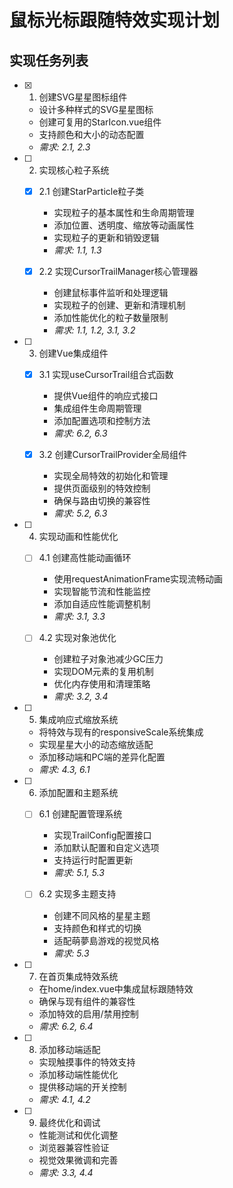 # 鼠标光标跟随特效实现计划

## 实现任务列表

- [x] 1. 创建SVG星星图标组件
  - 设计多种样式的SVG星星图标
  - 创建可复用的StarIcon.vue组件
  - 支持颜色和大小的动态配置
  - _需求: 2.1, 2.3_

- [ ] 2. 实现核心粒子系统
  - [x] 2.1 创建StarParticle粒子类
    - 实现粒子的基本属性和生命周期管理
    - 添加位置、透明度、缩放等动画属性
    - 实现粒子的更新和销毁逻辑
    - _需求: 1.1, 1.3_

  - [x] 2.2 实现CursorTrailManager核心管理器
    - 创建鼠标事件监听和处理逻辑
    - 实现粒子的创建、更新和清理机制
    - 添加性能优化的粒子数量限制
    - _需求: 1.1, 1.2, 3.1, 3.2_

- [ ] 3. 创建Vue集成组件
  - [x] 3.1 实现useCursorTrail组合式函数
    - 提供Vue组件的响应式接口
    - 集成组件生命周期管理
    - 添加配置选项和控制方法
    - _需求: 6.2, 6.3_

  - [x] 3.2 创建CursorTrailProvider全局组件
    - 实现全局特效的初始化和管理
    - 提供页面级别的特效控制
    - 确保与路由切换的兼容性
    - _需求: 5.2, 6.3_

- [ ] 4. 实现动画和性能优化
  - [ ] 4.1 创建高性能动画循环
    - 使用requestAnimationFrame实现流畅动画
    - 实现智能节流和性能监控
    - 添加自适应性能调整机制
    - _需求: 3.1, 3.3_

  - [ ] 4.2 实现对象池优化
    - 创建粒子对象池减少GC压力
    - 实现DOM元素的复用机制
    - 优化内存使用和清理策略
    - _需求: 3.2, 3.4_

- [ ] 5. 集成响应式缩放系统
  - 将特效与现有的responsiveScale系统集成
  - 实现星星大小的动态缩放适配
  - 添加移动端和PC端的差异化配置
  - _需求: 4.3, 6.1_

- [ ] 6. 添加配置和主题系统
  - [ ] 6.1 创建配置管理系统
    - 实现TrailConfig配置接口
    - 添加默认配置和自定义选项
    - 支持运行时配置更新
    - _需求: 5.1, 5.3_

  - [ ] 6.2 实现多主题支持
    - 创建不同风格的星星主题
    - 支持颜色和样式的切换
    - 适配萌夢島游戏的视觉风格
    - _需求: 5.3_

- [ ] 7. 在首页集成特效系统
  - 在home/index.vue中集成鼠标跟随特效
  - 确保与现有组件的兼容性
  - 添加特效的启用/禁用控制
  - _需求: 6.2, 6.4_

- [ ] 8. 添加移动端适配
  - 实现触摸事件的特效支持
  - 添加移动端性能优化
  - 提供移动端的开关控制
  - _需求: 4.1, 4.2_

- [ ] 9. 最终优化和调试
  - 性能测试和优化调整
  - 浏览器兼容性验证
  - 视觉效果微调和完善
  - _需求: 3.3, 4.4_